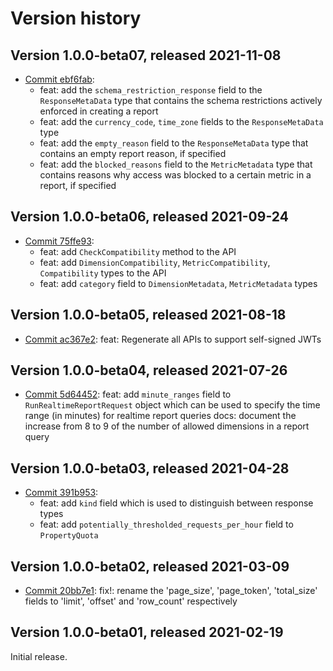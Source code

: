 # Version history

## Version 1.0.0-beta07, released 2021-11-08

- [Commit ebf6fab](https://github.com/googleapis/google-cloud-dotnet/commit/ebf6fab):
  - feat: add the `schema_restriction_response` field to the `ResponseMetaData` type that contains the schema restrictions actively enforced in creating a report
  - feat: add the `currency_code`, `time_zone` fields to the `ResponseMetaData` type
  - feat: add the `empty_reason` field to the `ResponseMetaData` type that contains an empty report reason, if specified
  - feat: add the `blocked_reasons` field to the `MetricMetadata` type that contains reasons why access was blocked to a certain metric in a report, if specified

## Version 1.0.0-beta06, released 2021-09-24

- [Commit 75ffe93](https://github.com/googleapis/google-cloud-dotnet/commit/75ffe93):
  - feat: add `CheckCompatibility` method to the API
  - feat: add `DimensionCompatibility`, `MetricCompatibility`, `Compatibility` types to the API
  - feat: add `category` field to `DimensionMetadata`, `MetricMetadata` types

## Version 1.0.0-beta05, released 2021-08-18

- [Commit ac367e2](https://github.com/googleapis/google-cloud-dotnet/commit/ac367e2): feat: Regenerate all APIs to support self-signed JWTs

## Version 1.0.0-beta04, released 2021-07-26

- [Commit 5d64452](https://github.com/googleapis/google-cloud-dotnet/commit/5d64452): feat: add `minute_ranges` field to `RunRealtimeReportRequest` object which can be used to specify the time range (in minutes) for realtime report queries docs: document the increase from 8 to 9 of the number of allowed dimensions in a report query

## Version 1.0.0-beta03, released 2021-04-28

- [Commit 391b953](https://github.com/googleapis/google-cloud-dotnet/commit/391b953):
  - feat: add `kind` field which is used to distinguish between response types
  - feat: add `potentially_thresholded_requests_per_hour` field to `PropertyQuota`

## Version 1.0.0-beta02, released 2021-03-09

- [Commit 20bb7e1](https://github.com/googleapis/google-cloud-dotnet/commit/20bb7e1): fix!: rename the 'page_size', 'page_token', 'total_size' fields to 'limit', 'offset' and 'row_count' respectively

## Version 1.0.0-beta01, released 2021-02-19

Initial release.
